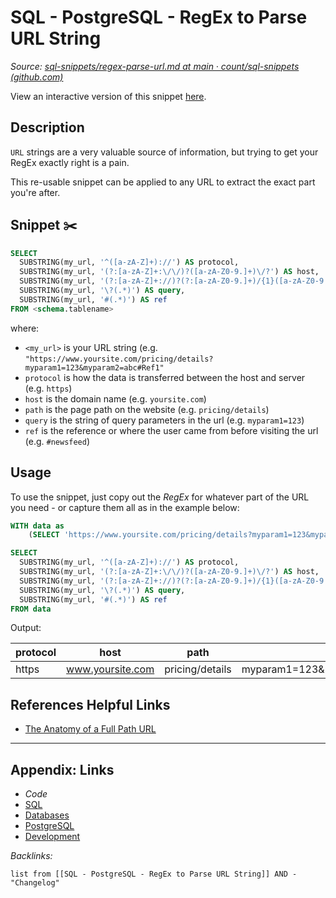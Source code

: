 # SQL - PostgreSQL - RegEx to Parse URL String

*Source: [sql-snippets/regex-parse-url.md at main · count/sql-snippets (github.com)](https://github.com/count/sql-snippets/blob/main/postgres/regex-parse-url.md)*

View an interactive version of this snippet [here](https://count.co/n/rpoUsuw0s3r?vm=e).

## Description

`URL` strings are a very valuable source of information, but trying to get your RegEx exactly right is a pain.

This re-usable snippet can be applied to any URL to extract the exact part you're after. 

## Snippet ✂️

````sql
SELECT
  SUBSTRING(my_url, '^([a-zA-Z]+)://') AS protocol,
  SUBSTRING(my_url, '(?:[a-zA-Z]+:\/\/)?([a-zA-Z0-9.]+)\/?') AS host,
  SUBSTRING(my_url, '(?:[a-zA-Z]+://)?(?:[a-zA-Z0-9.]+)/{1}([a-zA-Z0-9./]+)') AS path,
  SUBSTRING(my_url, '\?(.*)') AS query,
  SUBSTRING(my_url, '#(.*)') AS ref
FROM <schema.tablename>
````

where:

* `<my_url>` is your URL string (e.g. `"https://www.yoursite.com/pricing/details?myparam1=123&myparam2=abc#Ref1"`
* `protocol` is how the data is transferred between the host and server (e.g. `https`)
* `host` is the domain name (e.g. `yoursite.com`)
* `path` is the page path on the website (e.g. `pricing/details`)
* `query` is the string of query parameters in the url (e.g. `myparam1=123`)
* `ref` is the reference or where the user came from before visiting the url (e.g. `#newsfeed`)

## Usage

To use the snippet, just copy out the *RegEx* for whatever part of the URL you need - or capture them all as in the example below: 

````sql
WITH data as 
    (SELECT 'https://www.yoursite.com/pricing/details?myparam1=123&myparam2=abc#newsfeed' AS my_url)

SELECT
  SUBSTRING(my_url, '^([a-zA-Z]+)://') AS protocol,
  SUBSTRING(my_url, '(?:[a-zA-Z]+:\/\/)?([a-zA-Z0-9.]+)\/?') AS host,
  SUBSTRING(my_url, '(?:[a-zA-Z]+://)?(?:[a-zA-Z0-9.]+)/{1}([a-zA-Z0-9./]+)') AS path,
  SUBSTRING(my_url, '\?(.*)') AS query,
  SUBSTRING(my_url, '#(.*)') AS ref
FROM data
````

Output:

|protocol|host|path|query|ref|
|--------|----|----|-----|---|
|https|www.yoursite.com|pricing/details|myparam1=123&myparam2=abc#newsfeed|newsfeed|

## References Helpful Links

* [The Anatomy of a Full Path URL](https://zvelo.com/anatomy-of-full-path-url-hostname-protocol-path-more/)

---

## Appendix: Links

* *Code*
* [SQL](SQL.md)
* [Databases](../../MOCs/Databases.md)
* [PostgreSQL](../../../3-Resources/Tools/Developer%20Tools/Data%20Stack/Databases/PostgreSQL.md)
* [Development](../../MOCs/Development.md)

*Backlinks:*

````dataview
list from [[SQL - PostgreSQL - RegEx to Parse URL String]] AND -"Changelog"
````
